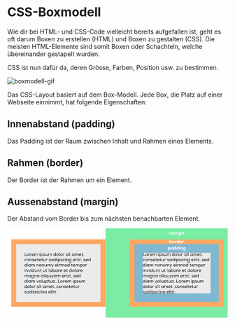# CSS-Boxmodell

Wie dir bei HTML- und CSS-Code vielleicht bereits aufgefallen ist, geht es oft darum Boxen zu erstellen \(HTML\) und Boxen zu gestalten \(CSS\). Die meisten HTML-Elemente sind somit Boxen oder Schachteln, welche übereinander gestapelt wurden.

CSS ist nun dafür da, deren Grösse, Farben, Position usw. zu bestimmen.

![boxmodell-gif](../../.gitbook/assets/boxmodell-gif.gif)

Das CSS-Layout basiert auf dem Box-Modell. Jede Box, die Platz auf einer Webseite einnimmt, hat folgende Eigenschaften:

## Innenabstand \(padding\)

Das Padding ist der Raum zwischen Inhalt und Rahmen eines Elements.

## Rahmen \(border\)

Der Border ist der Rahmen um ein Element.

## Aussenabstand \(margin\)

Der Abstand vom Border bis zum nächsten benachbarten Element.

![Boxmodell](../../.gitbook/assets/boxmodell.png)

